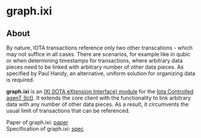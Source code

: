 # graph.ixi

## About

By nature, IOTA transactions reference only two other transcations - which
may not suffice in all cases. There are scenarios, for example like in qubic or
when determining timestamps for transactions, where arbitrary data pieces need
to be linked with arbitrary number of other data pieces. As specified by
Paul Handy, an alternative, uniform solution for organizing data is required.

**graph.ixi** is an [IXI (IOTA eXtension Interface) module](https://github.com/iotaledger/ixi) for the [Iota Controlled agenT (Ict)](https://github.com/iotaledger/ict).
It extends the core client with the functionality to link arbitrary
data with any number of other data pieces. As a result, it circumvents the usual
limit of transactions that can be referenced.

Paper of graph.ixi: [paper](https://github.com/iotaledger/graph.ixi/blob/master/docs/graph.ixi.pdf)<br>
Specification of graph.ixi: [spec](https://github.com/iotaledger/omega-docs/blob/master/ixi/graph/Spec.md)

